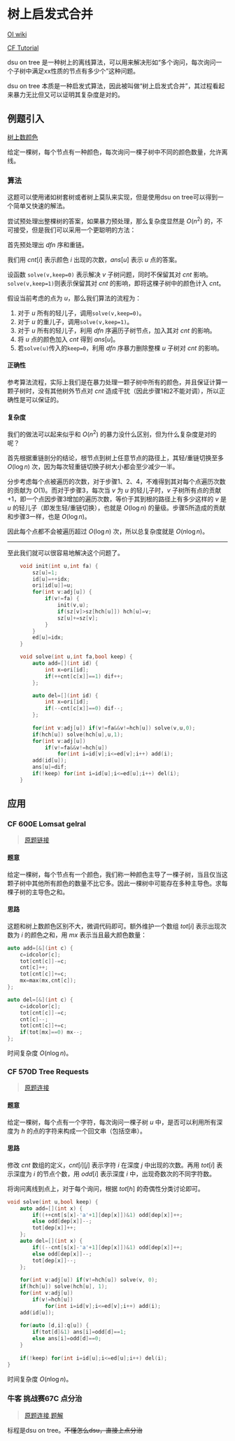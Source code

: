 # 树上启发式合并

[OI wiki](https://oi-wiki.org/graph/dsu-on-tree/)

[CF Tutorial](https://codeforces.com/blog/entry/44351)

dsu on tree 是一种树上的离线算法，可以用来解决形如“多个询问，每次询问一个子树中满足xx性质的节点有多少个”这种问题。

dsu on tree 本质是一种启发式算法，因此被叫做“树上启发式合并”，其过程看起来暴力无比但又可以证明其复杂度是对的。

## 例题引入

[树上数颜色](https://www.luogu.com.cn/problem/U41492)

给定一棵树，每个节点有一种颜色，每次询问一棵子树中不同的颜色数量，允许离线。

### 算法

这题可以使用诸如树套树或者树上莫队来实现，但是使用dsu on tree可以得到一个简单又快速的解法。

尝试预处理出整棵树的答案，如果暴力预处理，那么复杂度显然是 $O(n^2)$ 的，不可接受，但是我们可以采用一个更聪明的方法：

首先预处理出 $dfn$ 序和重链。

我们用 $cnt[i]$ 表示颜色 $i$ 出现的次数，$ans[u]$ 表示 $u$ 点的答案。

设函数 `solve(v,keep=0)` 表示解决 $v$ 子树问题，同时不保留其对 $cnt$ 影响。`solve(v,keep=1)`则表示保留其对 $cnt$ 的影响，即将这棵子树中的颜色计入 $cnt$。

假设当前考虑的点为 $u$，那么我们算法的流程为：

1. 对于 $u$ 所有的轻儿子，调用`solve(v,keep=0)`。
2. 对于 $u$ 的重儿子，调用`solve(v,keep=1)`。
3. 对于 $u$ 所有的轻儿子，利用 $dfn$ 序遍历子树节点，加入其对 $cnt$ 的影响。
4. 将 $u$ 点的颜色加入 $cnt$ 得到 $ans[u]$。
5. 若`solve(u)`传入的`keep=0`，利用 $dfn$ 序暴力删除整棵 $u$ 子树对 $cnt$ 的影响。

#### 正确性

参考算法流程，实际上我们是在暴力处理一颗子树中所有的颜色，并且保证计算一颗子树时，没有其他树外节点对 $cnt$ 造成干扰（因此步骤1和2不能对调），所以正确性是可以保证的。

#### 复杂度

我们的做法可以起来似乎和 $O(n^2)$ 的暴力没什么区别，但为什么复杂度是对的呢？

首先根据重链剖分的结论，根节点到树上任意节点的路径上，其轻/重链切换至多 $O(\log n)$ 次，因为每次轻重链切换子树大小都会至少减少一半。

分步考虑每个点被遍历的次数，对于步骤1、2、4，不难得到其对每个点遍历次数的贡献为 $O(1)$。而对于步骤3，每次当 $v$ 为 $u$ 的轻儿子时，$v$ 子树所有点的贡献+1，即一个点因步骤3增加的遍历次数，等价于其到根的路径上有多少这样的 $v$ 是 $u$ 的轻儿子（即发生轻/重链切换），也就是 $O(\log n)$ 的量级。步骤5所造成的贡献和步骤3一样，也是 $O(\log n)$。

因此每个点都不会被遍历超过 $O(\log n)$ 次，所以总复杂度就是 $O(n\log n)$。

---

至此我们就可以很容易地解决这个问题了。

```cpp
    void init(int u,int fa) {
        sz[u]=1;
        id[u]=++idx;
        ori[id[u]]=u;
        for(int v:adj[u]) {
            if(v!=fa) {
                init(v,u);
                if(sz[v]>sz[hch[u]]) hch[u]=v;
                sz[u]+=sz[v];
            }
        }
        ed[u]=idx;
    }

    void solve(int u,int fa,bool keep) {
        auto add=[](int id) {
            int x=ori[id];
            if(++cnt[c[x]]==1) dif++;
        };

        auto del=[](int id) {
            int x=ori[id];
            if(--cnt[c[x]]==0) dif--;
        };
        
        for(int v:adj[u]) if(v!=fa&&v!=hch[u]) solve(v,u,0);
        if(hch[u]) solve(hch[u],u,1);
        for(int v:adj[u]) 
            if(v!=fa&&v!=hch[u]) 
                for(int i=id[v];i<=ed[v];i++) add(i);
        add(id[u]);
        ans[u]=dif;
        if(!keep) for(int i=id[u];i<=ed[u];i++) del(i);
    }
```

## 应用

### CF 600E Lomsat gelral

> [原题链接](https://codeforces.com/contest/600/problem/E)

#### 题意

给定一棵树，每个节点有一个颜色，我们称一种颜色主导了一棵子树，当且仅当这颗子树中其他所有颜色的数量不比它多。因此一棵树中可能存在多种主导色。求每棵子树的主导色之和。

#### 思路

这题和树上数颜色区别不大，微调代码即可。额外维护一个数组 $tot[i]$ 表示出现次数为 $i$ 的颜色之和，用 $mx$ 表示当且最大颜色数量：

```cpp
auto add=[&](int c) {
    c=idcolor[c];
    tot[cnt[c]]-=c;
    cnt[c]++;
    tot[cnt[c]]+=c;
    mx=max(mx,cnt[c]);
};

auto del=[&](int c) {
    c=idcolor[c];
    tot[cnt[c]]-=c;
    cnt[c]--;
    tot[cnt[c]]+=c;
    if(tot[mx]==0) mx--;
};
```

时间复杂度 $O(n\log n)$。

### CF 570D Tree Requests

> [原题连接](https://codeforces.com/contest/570/problem/D)

#### 题意

给定一棵树，每个点有一个字符，每次询问一棵子树 $u$ 中，是否可以利用所有深度为 $h$ 的点的字符来构成一个回文串（包括空串）。

#### 思路

修改 $cnt$ 数组的定义，$cnt[i][j]$ 表示字符 $i$ 在深度 $j$ 中出现的次数。再用 $tot[i]$ 表示深度为 $i$ 的节点个数，用 $odd[i]$ 表示深度 $i$ 中，出现奇数次的不同字符数。

将询问离线到点上，对于每个询问，根据 $tot[h]$ 的奇偶性分类讨论即可。

```cpp
void solve(int u,bool keep) {
    auto add=[](int x) {
        if((++cnt[s[x]-'a'+1][dep[x]])&1) odd[dep[x]]++;
        else odd[dep[x]]--;
        tot[dep[x]]++;
    };
    auto del=[](int x) {
        if((--cnt[s[x]-'a'+1][dep[x]])&1) odd[dep[x]]++;
        else odd[dep[x]]--;
        tot[dep[x]]--;
    };
    
    for(int v:adj[u]) if(v!=hch[u]) solve(v, 0);
    if(hch[u]) solve(hch[u], 1);
    for(int v:adj[u])
        if(v!=hch[u])
            for(int i=id[v];i<=ed[v];i++) add(i);
    add(id[u]);
    
    for(auto [d,i]:q[u]) {
        if(tot[d]&1) ans[i]=odd[d]==1;
        else ans[i]=odd[d]==0;
    }
    
    if(!keep) for(int i=id[u];i<=ed[u];i++) del(i);
}
```

时间复杂度 $O(n\log n)$。

### 牛客 挑战赛67C 点分治

> [原题连接](https://ac.nowcoder.com/acm/contest/51727/C),[题解](https://ac.nowcoder.com/discuss/1136833)

标程是dsu on tree。~~不懂怎么dsu，直接上点分治~~

